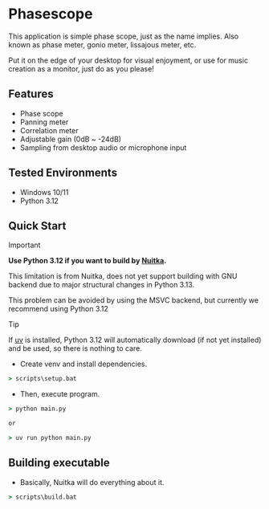 # Phasescope

This application is simple phase scope, just as the name implies.
Also known as phase meter, gonio meter, lissajous meter, etc.

Put it on the edge of your desktop for visual enjoyment, or use for music creation as a monitor, just do as you please!

## Features

- Phase scope
- Panning meter
- Correlation meter
- Adjustable gain (0dB ~ -24dB)
- Sampling from desktop audio or microphone input

## Tested Environments

- Windows 10/11
- Python 3.12

## Quick Start

> [!IMPORTANT]
> **Use Python 3.12 if you want to build by [Nuitka](https://github.com/Nuitka/Nuitka).**
>
> This limitation is from Nuitka, does not yet support building with GNU backend due to major structural changes in Python 3.13.
>
> This problem can be avoided by using the MSVC backend, but currently we recommend using Python 3.12

> [!TIP]
> If [uv](https://github.com/astral-sh/uv) is installed, Python 3.12 will automatically download (if not yet installed) and be used, so there is nothing to care.

- Create venv and install dependencies.

```bat
> scripts\setup.bat
```

- Then, execute program.

```bat
> python main.py

or

> uv run python main.py
```

## Building executable

- Basically, Nuitka will do everything about it.

```bat
> scripts\build.bat
```
